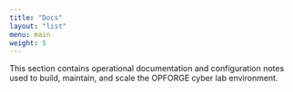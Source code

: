 ```yaml
---
title: "Docs"
layout: "list"
menu: main
weight: 5
---
```


This section contains operational documentation and configuration notes used to build, maintain, and scale the OPFORGE cyber lab environment.
